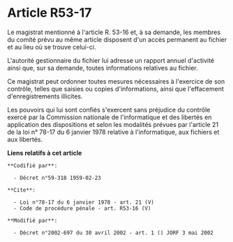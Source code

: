 # Article R53-17

Le magistrat mentionné à l'article R. 53-16 et, à sa demande, les membres du comité prévu au même article disposent d'un
accès permanent au fichier et au lieu où se trouve celui-ci. 

L'autorité gestionnaire du fichier lui adresse un rapport annuel d'activité ainsi que, sur sa demande, toutes informations
relatives au fichier. 

Ce magistrat peut ordonner toutes mesures nécessaires à l'exercice de son contrôle, telles que saisies ou copies
d'informations, ainsi que l'effacement d'enregistrements illicites. 

Les pouvoirs qui lui sont confiés s'exercent sans préjudice du contrôle exercé par la Commission nationale de l'informatique
et des libertés en application des dispositions et selon les modalités prévues par l'article 21 de la loi n° 78-17 du 6
janvier 1978 relative à l'informatique, aux fichiers et aux libertés.

**Liens relatifs à cet article**

	**Codifié par**:

	  - Décret n°59-318 1959-02-23

	**Cite**:

	  - Loi n°78-17 du 6 janvier 1978 - art. 21 (V)
	  - Code de procédure pénale - art. R53-16 (V)

	**Modifié par**:

	  - Décret n°2002-697 du 30 avril 2002 - art. 1 () JORF 3 mai 2002
